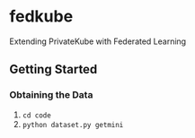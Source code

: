 # fedkube

Extending PrivateKube with Federated Learning

## Getting Started

### Obtaining the Data

1. `cd code`
2. `python dataset.py getmini`
